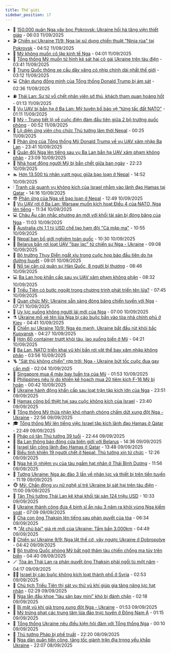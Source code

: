 ```yaml
---
title: Thế giới
sidebar_position: 17
---
```


<!-- dantri-the-gioi:START -->
- 🌋 [150.000 quân Nga vây bọc Pokrovsk: Ukraine hối hả tăng viện thiết giáp](https://dantri.com.vn/the-gioi/150000-quan-nga-vay-boc-pokrovsk-ukraine-hoi-ha-tang-vien-thiet-giap-20250911114632221.htm) - 06:03 11/09/2025
- 🎬 [Chiến sự Ukraine 11/9: Nga lại sử dụng chiến thuật &quot;Ninja rùa&quot; tại Pokrovsk](https://dantri.com.vn/the-gioi/chien-su-ukraine-119-nga-lai-su-dung-chien-thuat-ninja-rua-tai-pokrovsk-20250911113454629.htm) - 04:52 11/09/2025
- 🧰 [Mỹ không muốn cô lập kinh tế Nga](https://dantri.com.vn/the-gioi/my-khong-muon-co-lap-kinh-te-nga-20250911105322012.htm) - 04:01 11/09/2025
- 🌋 [Tổng thống Mỹ muốn tử hình kẻ sát hại cô gái Ukraine trên tàu điện](https://dantri.com.vn/the-gioi/tong-thong-my-muon-tu-hinh-ke-sat-hai-co-gai-ukraine-tren-tau-dien-20250911100221453.htm) - 03:41 11/09/2025
- 🗽 [Trung Quốc thông xe cầu dây văng có nhịp chính dài nhất thế giới](https://dantri.com.vn/the-gioi/trung-quoc-thong-xe-cau-day-vang-co-nhip-chinh-dai-nhat-the-gioi-20250911094702020.htm) - 03:12 11/09/2025
- 💻 [Chân dung đồng minh của Tổng thống Donald Trump bị ám sát](https://dantri.com.vn/the-gioi/chan-dung-dong-minh-cua-tong-thong-donald-trump-bi-am-sat-20250911092307082.htm) - 02:36 11/09/2025
- ⛽️ [Thái Lan: Sư tử vồ chết nhân viên sở thú, khách tham quan hoảng hốt](https://dantri.com.vn/the-gioi/thai-lan-su-tu-vo-chet-nhan-vien-so-thu-khach-tham-quan-hoang-hot-20250911075911069.htm) - 01:13 11/09/2025
- 🤩 [Vụ UAV bị bắn hạ ở Ba Lan: Mỹ tuyên bố bảo vệ “từng tấc đất NATO”](https://dantri.com.vn/the-gioi/vu-uav-bi-ban-ha-o-ba-lan-my-tuyen-bo-bao-ve-tung-tac-dat-nato-20250911065830538.htm) - 01:11 11/09/2025
- 🧐 [Mỹ - Trung tiết lộ về cuộc điện đàm đầu tiên giữa 2 bộ trưởng quốc phòng](https://dantri.com.vn/the-gioi/my-trung-tiet-lo-ve-cuoc-dien-dam-dau-tien-giua-2-bo-truong-quoc-phong-20250911074605668.htm) - 00:52 11/09/2025
- 🎊 [Lộ diện ứng viên cho chức Thủ tướng lâm thời Nepal](https://dantri.com.vn/the-gioi/lo-dien-ung-vien-cho-chuc-thu-tuong-lam-thoi-nepal-20250911072055501.htm) - 00:25 11/09/2025
- 📝 [Phản ứng của Tổng thống Mỹ Donald Trump về vụ UAV xâm nhập Ba Lan](https://dantri.com.vn/the-gioi/phan-ung-cua-tong-thong-my-donald-trump-ve-vu-uav-xam-nhap-ba-lan-20250911061551110.htm) - 23:41 10/09/2025
- 🤡 [Quân đội Nga lên tiếng sau vụ Ba Lan bắn hạ UAV xâm phạm không phận](https://dantri.com.vn/the-gioi/quan-doi-nga-len-tieng-sau-vu-ba-lan-ban-ha-uav-xam-pham-khong-phan-20250911055750030.htm) - 23:09 10/09/2025
- 🥷 [Nhà hoạt động người Mỹ bị bắn chết giữa ban ngày](https://dantri.com.vn/the-gioi/nha-hoat-dong-nguoi-my-bi-ban-chet-giua-ban-ngay-20250911051725235.htm) - 22:23 10/09/2025
- 🏊 [Hơn 13.500 tù nhân vượt ngục giữa bạo loạn ở Nepal](https://dantri.com.vn/the-gioi/hon-13500-tu-nhan-vuot-nguc-giua-bao-loan-o-nepal-20250910214533727.htm) - 14:52 10/09/2025
- 🕯 [Tranh cãi quanh vụ không kích của Israel nhằm vào lãnh đạo Hamas tại Qatar](https://dantri.com.vn/the-gioi/tranh-cai-quanh-vu-khong-kich-cua-israel-nham-vao-lanh-dao-hamas-tai-qatar-20250910184638623.htm) - 14:16 10/09/2025
- 😎 [Phản ứng của Nga về bạo loạn ở Nepal](https://dantri.com.vn/the-gioi/phan-ung-cua-nga-ve-bao-loan-o-nepal-20250910183008278.htm) - 12:49 10/09/2025
- 🌈 [Vụ UAV rơi ở Ba Lan: Warsaw muốn kích hoạt Điều 4 của NATO, Nga lên tiếng](https://dantri.com.vn/the-gioi/vu-uav-roi-o-ba-lan-warsaw-muon-kich-hoat-dieu-4-cua-nato-nga-len-tieng-20250910181044002.htm) - 11:34 10/09/2025
- 💻 [Châu Âu cân nhắc phương án mới với khối tài sản bị đóng băng của Nga](https://dantri.com.vn/the-gioi/chau-au-can-nhac-phuong-an-moi-voi-khoi-tai-san-bi-dong-bang-cua-nga-20250910174205846.htm) - 11:03 10/09/2025
- 🤖 [Australia chi 1,1 tỷ USD chế tạo hạm đội &quot;Cá mập ma&quot;](https://dantri.com.vn/the-gioi/australia-chi-11-ty-usd-che-tao-ham-doi-ca-map-ma-20250910175025193.htm) - 10:55 10/09/2025
- 🦏 [Nepal ban bố giới nghiêm toàn quốc](https://dantri.com.vn/the-gioi/nepal-ban-bo-gioi-nghiem-toan-quoc-20250910164227127.htm) - 10:30 10/09/2025
- 🌁 [Belarus bắn rơi loạt UAV &quot;bay lạc&quot; từ chiến sự Nga - Ukraine](https://dantri.com.vn/the-gioi/belarus-ban-roi-loat-uav-bay-lac-tu-chien-su-nga-ukraine-20250910160113406.htm) - 09:08 10/09/2025
- 🐘 [Bộ trưởng Thụy Điển ngất xỉu trong cuộc họp báo đầu tiên do hạ đường huyết](https://dantri.com.vn/the-gioi/bo-truong-thuy-dien-ngat-xiu-trong-cuoc-hop-bao-dau-tien-do-ha-duong-huyet-20250910155314666.htm) - 09:01 10/09/2025
- 🥷 [Nổ tại căn cứ quân sự Hàn Quốc, 8 người bị thương](https://dantri.com.vn/the-gioi/no-tai-can-cu-quan-su-han-quoc-8-nguoi-bi-thuong-20250910153546309.htm) - 08:46 10/09/2025
- 💻 [Ba Lan họp khẩn cấp sau vụ UAV xâm phạm không phận](https://dantri.com.vn/the-gioi/ba-lan-hop-khan-cap-sau-vu-uav-xam-pham-khong-phan-20250910152011243.htm) - 08:32 10/09/2025
- 🎡 [Triều Tiên có bước ngoặt trong chương trình phát triển tên lửa?](https://dantri.com.vn/the-gioi/trieu-tien-co-buoc-ngoat-trong-chuong-trinh-phat-trien-ten-lua-20250910143002962.htm) - 07:45 10/09/2025
- 🧰 [Quan chức Mỹ: Ukraine sẵn sàng đóng băng chiến tuyến với Nga](https://dantri.com.vn/the-gioi/quan-chuc-my-ukraine-san-sang-dong-bang-chien-tuyen-voi-nga-20250910141955157.htm) - 07:21 10/09/2025
- 🥸 [Uy lực xuồng không người lái mới của Nga](https://dantri.com.vn/the-gioi/uy-luc-xuong-khong-nguoi-lai-moi-cua-nga-20250910135218112.htm) - 07:00 10/09/2025
- ⚗️ [Ukraine mổ xẻ tên lửa Nga bị cáo buộc bắn vào tòa nhà chính phủ ở Kiev](https://dantri.com.vn/the-gioi/ukraine-mo-xe-ten-lua-nga-bi-cao-buoc-ban-vao-toa-nha-chinh-phu-o-kiev-20250910112043814.htm) - 04:41 10/09/2025
- 🌮 [Chiến sự Ukraine 10/9: Nga ép mạnh, Ukraine bắt đầu rút khỏi bắc Kupyansk](https://dantri.com.vn/the-gioi/chien-su-ukraine-109-nga-ep-manh-ukraine-bat-dau-rut-khoi-bac-kupyansk-20250910100926051.htm) - 04:27 10/09/2025
- 🎃 [Hơn 60 container trượt khỏi tàu, lao xuống biển ở Mỹ](https://dantri.com.vn/the-gioi/hon-60-container-truot-khoi-tau-lao-xuong-bien-o-my-20250910105421876.htm) - 04:21 10/09/2025
- 💫 [Ba Lan, NATO triển khai vũ khí bắn rơi vật thể bay xâm nhập không phận](https://dantri.com.vn/the-gioi/ba-lan-nato-trien-khai-vu-khi-ban-roi-vat-the-bay-xam-nhap-khong-phan-20250910103836215.htm) - 03:56 10/09/2025
- 🪜 [&quot;Sát thủ không chiến&quot; rợp trời: Nga - Ukraine bứt tốc cuộc đua gay cấn mới](https://dantri.com.vn/the-gioi/sat-thu-khong-chien-rop-troi-nga-ukraine-but-toc-cuoc-dua-gay-can-moi-20250910085906437.htm) - 02:04 10/09/2025
- 🌋 [Singapore mua 4 máy bay tuần tra của Mỹ](https://dantri.com.vn/the-gioi/singapore-mua-4-may-bay-tuan-tra-cua-my-20250910082918570.htm) - 01:53 10/09/2025
- 🦏 [Philippines nêu lý do khiến kế hoạch mua 20 tiêm kích F-16 Mỹ bị hoãn](https://dantri.com.vn/the-gioi/philippines-neu-ly-do-khien-ke-hoach-mua-20-tiem-kich-f-16-my-bi-hoan-20250910072329487.htm) - 00:42 10/09/2025
- 👀 [Ukraine hành động khẩn cấp sau loạt trận tập kích lớn của Nga](https://dantri.com.vn/the-gioi/ukraine-hanh-dong-khan-cap-sau-loat-tran-tap-kich-lon-cua-nga-20250910063604855.htm) - 23:51 09/09/2025
- 🧰 [Hamas công bố thiệt hại sau cuộc không kích của Israel](https://dantri.com.vn/the-gioi/hamas-cong-bo-thiet-hai-sau-cuoc-khong-kich-cua-israel-20250910063100649.htm) - 23:40 09/09/2025
- 🚀 [Tổng thống Mỹ thừa nhận khó nhanh chóng chấm dứt xung đột Nga -Ukraine](https://dantri.com.vn/the-gioi/tong-thong-my-thua-nhan-kho-nhanh-chong-cham-dut-xung-dot-nga-ukraine-20250910055215051.htm) - 22:56 09/09/2025
- 🎓 [Tổng thống Mỹ lên tiếng việc Israel tập kích lãnh đạo Hamas ở Qatar](https://dantri.com.vn/the-gioi/tong-thong-my-len-tieng-viec-israel-tap-kich-lanh-dao-hamas-o-qatar-20250910045612471.htm) - 22:49 09/09/2025
- 🥸 [Pháp có tân Thủ tướng 39 tuổi](https://dantri.com.vn/the-gioi/phap-co-tan-thu-tuong-39-tuoi-20250910053234114.htm) - 22:44 09/09/2025
- 🦅 [Ba Lan thông báo đóng cửa biên giới với Belarus](https://dantri.com.vn/the-gioi/ba-lan-thong-bao-dong-cua-bien-gioi-voi-belarus-20250909213228103.htm) - 14:36 09/09/2025
- 🤭 [Israel tấn công lãnh đạo Hamas ở Qatar](https://dantri.com.vn/the-gioi/israel-tan-cong-lanh-dao-hamas-o-qatar-20250909204703445.htm) - 13:48 09/09/2025
- 🤖 [Biểu tình khiến 19 người chết ở Nepal: Thủ tướng xin từ chức](https://dantri.com.vn/the-gioi/bieu-tinh-khien-19-nguoi-chet-o-nepal-thu-tuong-xin-tu-chuc-20250909192142573.htm) - 12:26 09/09/2025
- 🐲 [Nga hé lộ nhiệm vụ của tàu ngầm hạt nhân ở Thái Bình Dương](https://dantri.com.vn/the-gioi/nga-he-lo-nhiem-vu-cua-tau-ngam-hat-nhan-o-thai-binh-duong-20250909182512639.htm) - 11:56 09/09/2025
- 🫣 [Tướng Ukraine: Nga áp đảo 3 lần về nhân lực và thiết bị trên tiền tuyến](https://dantri.com.vn/the-gioi/tuong-ukraine-nga-ap-dao-3-lan-ve-nhan-luc-va-thiet-bi-tren-tien-tuyen-20250909175433876.htm) - 11:19 09/09/2025
- 🐵 [Mỹ: Chấn động vụ nữ nghệ sĩ trẻ Ukraine bị sát hại trên tàu điện](https://dantri.com.vn/the-gioi/my-chan-dong-vu-nu-nghe-si-tre-ukraine-bi-sat-hai-tren-tau-dien-20250909151810548.htm) - 11:00 09/09/2025
- 🫶 [Tân Thủ tướng Thái Lan kê khai khối tài sản 124 triệu USD](https://dantri.com.vn/the-gioi/tan-thu-tuong-thai-lan-ke-khai-khoi-tai-san-124-trieu-usd-20250909165509467.htm) - 10:33 09/09/2025
- 💃 [Ukraine thành công đưa 4 binh sĩ ẩn náu 3 năm ra khỏi vùng Nga kiểm soát](https://dantri.com.vn/the-gioi/ukraine-thanh-cong-dua-4-binh-si-an-nau-3-nam-ra-khoi-vung-nga-kiem-soat-20250909140358735.htm) - 07:09 09/09/2025
- 💫 [Cha con ông Thaksin lên tiếng sau phán quyết của tòa](https://dantri.com.vn/the-gioi/cha-con-ong-thaksin-len-tieng-sau-phan-quyet-cua-toa-20250909133004684.htm) - 06:34 09/09/2025
- ⚗️ [&quot;Át chủ bài&quot; giá rẻ mới của Ukraine: Tầm bắn 3.000km](https://dantri.com.vn/the-gioi/at-chu-bai-gia-re-moi-cua-ukraine-tam-ban-3000km-20250909112254840.htm) - 04:49 09/09/2025
- 🥷 [Chiến sự Ukraine 9/9: Nga lật thế cờ, vây ngược Ukraine ở Dobropolye](https://dantri.com.vn/the-gioi/chien-su-ukraine-99-nga-lat-the-co-vay-nguoc-ukraine-o-dobropolye-20250909112424715.htm) - 04:42 09/09/2025
- 🥸 [Bộ trưởng Quốc phòng Mỹ bất ngờ thăm tàu chiến chống ma túy trên biển](https://dantri.com.vn/the-gioi/bo-truong-quoc-phong-my-bat-ngo-tham-tau-chien-chong-ma-tuy-tren-bien-20250909100934094.htm) - 04:40 09/09/2025
- 🪄 [Tòa án Thái Lan ra phán quyết ông Thaksin phải ngồi tù một năm](https://dantri.com.vn/the-gioi/toa-an-thai-lan-ra-phan-quyet-ong-thaksin-phai-ngoi-tu-mot-nam-20250909102853545.htm) - 04:17 09/09/2025
- 🧑‍💻 [Israel bị cáo buộc không kích loạt thành phố ở Syria](https://dantri.com.vn/the-gioi/israel-bi-cao-buoc-khong-kich-loat-thanh-pho-o-syria-20250909094933034.htm) - 02:53 09/09/2025
- 🤭 [Chủ tịch Triều Tiên thị sát vụ thử vũ khí giúp gia tăng năng lực hạt nhân](https://dantri.com.vn/the-gioi/chu-tich-trieu-tien-thi-sat-vu-thu-vu-khi-giup-gia-tang-nang-luc-hat-nhan-20250909092114460.htm) - 02:29 09/09/2025
- 🗽 [Nga lần đầu khoe &quot;tàu sân bay mini&quot; khó bị đánh chặn](https://dantri.com.vn/the-gioi/nga-lan-dau-khoe-tau-san-bay-mini-kho-bi-danh-chan-20250909090303891.htm) - 02:18 09/09/2025
- 🤖 [Bí mật vũ khí giả trong xung đột Nga - Ukraine](https://dantri.com.vn/the-gioi/bi-mat-vu-khi-gia-trong-xung-dot-nga-ukraine-20250909084838676.htm) - 01:53 09/09/2025
- 🌈 [Mỹ trừng phạt các trung tâm lừa đảo trực tuyến ở Đông Nam Á](https://dantri.com.vn/the-gioi/my-trung-phat-cac-trung-tam-lua-dao-truc-tuyen-o-dong-nam-a-20250909072240161.htm) - 01:15 09/09/2025
- 🤩 [Tổng thống Ukraine nêu điều kiện hội đàm với Tổng thống Nga](https://dantri.com.vn/the-gioi/tong-thong-ukraine-neu-dieu-kien-hoi-dam-voi-tong-thong-nga-20250909070356955.htm) - 00:10 09/09/2025
- 🤗 [Thủ tướng Pháp bị phế truất](https://dantri.com.vn/the-gioi/thu-tuong-phap-bi-phe-truat-20250909050821143.htm) - 22:20 08/09/2025
- 🙉 [Nga dàn quân tiến công, tăng tốc giành trận địa trọng yếu khắp Ukraine](https://dantri.com.vn/the-gioi/nga-dan-quan-tien-cong-tang-toc-gianh-tran-dia-trong-yeu-khap-ukraine-20250909040903828.htm) - 22:07 08/09/2025<!-- dantri-the-gioi:END -->
